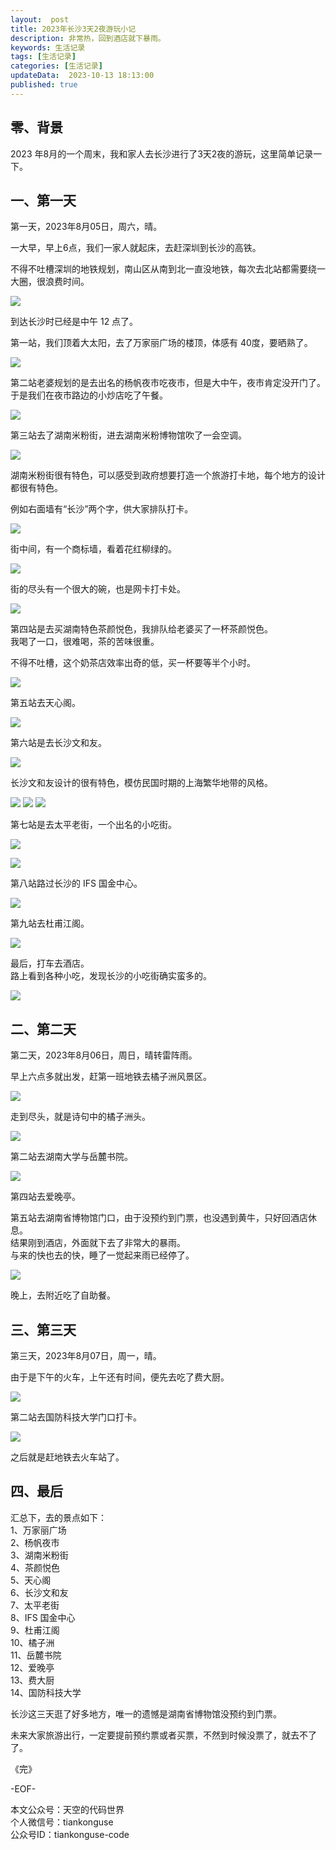 ```yaml
---   
layout:  post  
title: 2023年长沙3天2夜游玩小记      
description: 非常热，回到酒店就下暴雨。          
keywords: 生活记录  
tags: [生活记录]    
categories: [生活记录]  
updateData:  2023-10-13 18:13:00  
published: true  
---  
```



## 零、背景  


2023 年8月的一个周末，我和家人去长沙进行了3天2夜的游玩，这里简单记录一下。  


## 一、第一天 


第一天，2023年8月05日，周六，晴。  


一大早，早上6点，我们一家人就起床，去赶深圳到长沙的高铁。  


不得不吐槽深圳的地铁规划，南山区从南到北一直没地铁，每次去北站都需要绕一大圈，很浪费时间。  


![](https://res2023.tiankonguse.com/images/2023/10/13/001.png)


到达长沙时已经是中午 12 点了。  


第一站，我们顶着大太阳，去了万家丽广场的楼顶，体感有 40度，要晒熟了。  


![](https://res2023.tiankonguse.com/images/2023/10/13/003.png)


第二站老婆规划的是去出名的杨帆夜市吃夜市，但是大中午，夜市肯定没开门了。  
于是我们在夜市路边的小炒店吃了午餐。  


![](https://res2023.tiankonguse.com/images/2023/10/13/004.png)


第三站去了湖南米粉街，进去湖南米粉博物馆吹了一会空调。  



![](https://res2023.tiankonguse.com/images/2023/10/13/005.png)


湖南米粉街很有特色，可以感受到政府想要打造一个旅游打卡地，每个地方的设计都很有特色。  


例如右面墙有“长沙”两个字，供大家排队打卡。  


![](https://res2023.tiankonguse.com/images/2023/10/13/006.png)


街中间，有一个商标墙，看着花红柳绿的。  


![](https://res2023.tiankonguse.com/images/2023/10/13/007.png)


街的尽头有一个很大的碗，也是网卡打卡处。  


![](https://res2023.tiankonguse.com/images/2023/10/13/008.png)



第四站是去买湖南特色茶颜悦色，我排队给老婆买了一杯茶颜悦色。  
我喝了一口，很难喝，茶的苦味很重。  


不得不吐槽，这个奶茶店效率出奇的低，买一杯要等半个小时。  


![](https://res2023.tiankonguse.com/images/2023/10/13/009.png)


第五站去天心阁。  


![](https://res2023.tiankonguse.com/images/2023/10/13/010.png)


第六站是去长沙文和友。  


![](https://res2023.tiankonguse.com/images/2023/10/13/011.png)


长沙文和友设计的很有特色，模仿民国时期的上海繁华地带的风格。  


![](https://res2023.tiankonguse.com/images/2023/10/13/012.png)
![](https://res2023.tiankonguse.com/images/2023/10/13/013.png)
![](https://res2023.tiankonguse.com/images/2023/10/13/014.png)


第七站是去太平老街，一个出名的小吃街。  

![](https://res2023.tiankonguse.com/images/2023/10/13/015.png)


![](https://res2023.tiankonguse.com/images/2023/10/13/016.png)


第八站路过长沙的 IFS 国金中心。  

![](https://res2023.tiankonguse.com/images/2023/10/13/017.png)


第九站去杜甫江阁。  


![](https://res2023.tiankonguse.com/images/2023/10/13/018.png)


最后，打车去酒店。  
路上看到各种小吃，发现长沙的小吃街确实蛮多的。  


![](https://res2023.tiankonguse.com/images/2023/10/13/019.png)


## 二、第二天  



第二天，2023年8月06日，周日，晴转雷阵雨。  


早上六点多就出发，赶第一班地铁去橘子洲风景区。  

 

![](https://res2023.tiankonguse.com/images/2023/10/13/020.png)



走到尽头，就是诗句中的橘子洲头。  


![](https://res2023.tiankonguse.com/images/2023/10/13/021.png)



第二站去湖南大学与岳麓书院。  


![](https://res2023.tiankonguse.com/images/2023/10/13/022.png)



第四站去爱晚亭。  


第五站去湖南省博物馆门口，由于没预约到门票，也没遇到黄牛，只好回酒店休息。  
结果刚到酒店，外面就下去了非常大的暴雨。  
与来的快也去的快，睡了一觉起来雨已经停了。   



![](https://res2023.tiankonguse.com/images/2023/10/13/023.png)


晚上，去附近吃了自助餐。  


## 三、第三天  



第三天，2023年8月07日，周一，晴。  


由于是下午的火车，上午还有时间，便先去吃了费大厨。  


![](https://res2023.tiankonguse.com/images/2023/10/13/024.png)



第二站去国防科技大学门口打卡。  


![](https://res2023.tiankonguse.com/images/2023/10/13/025.png)


之后就是赶地铁去火车站了。  


## 四、最后  




汇总下，去的景点如下：  
1、万家丽广场   
2、杨帆夜市  
3、湖南米粉街  
4、茶颜悦色  
5、天心阁  
6、长沙文和友  
7、太平老街  
8、IFS 国金中心  
9、杜甫江阁  
10、橘子洲  
11、岳麓书院  
12、爱晚亭  
13、费大厨  
14、国防科技大学  


长沙这三天逛了好多地方，唯一的遗憾是湖南省博物馆没预约到门票。  


未来大家旅游出行，一定要提前预约票或者买票，不然到时候没票了，就去不了了。  



《完》  


-EOF-  



本文公众号：天空的代码世界  
个人微信号：tiankonguse  
公众号ID：tiankonguse-code  
  

